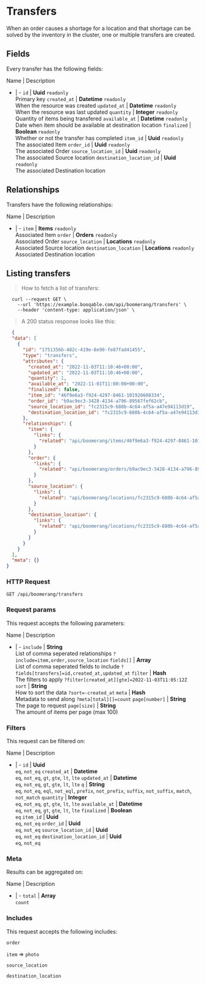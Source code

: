 # Transfers

When an order causes a shortage for a location and that shortage can be solved by the inventory in the cluster, one or multiple transfers are created.

## Fields
Every transfer has the following fields:

Name | Description
- | -
`id` | **Uuid** `readonly`<br>Primary key
`created_at` | **Datetime** `readonly`<br>When the resource was created
`updated_at` | **Datetime** `readonly`<br>When the resource was last updated
`quantity` | **Integer** `readonly`<br>Quantity of items being transfered
`available_at` | **Datetime** `readonly`<br>Date when item should be available at destination location
`finalized` | **Boolean** `readonly`<br>Whether or not the transfer has completed
`item_id` | **Uuid** `readonly`<br>The associated Item
`order_id` | **Uuid** `readonly`<br>The associated Order
`source_location_id` | **Uuid** `readonly`<br>The associated Source location
`destination_location_id` | **Uuid** `readonly`<br>The associated Destination location


## Relationships
Transfers have the following relationships:

Name | Description
- | -
`item` | **Items** `readonly`<br>Associated Item
`order` | **Orders** `readonly`<br>Associated Order
`source_location` | **Locations** `readonly`<br>Associated Source location
`destination_location` | **Locations** `readonly`<br>Associated Destination location


## Listing transfers



> How to fetch a list of transfers:

```shell
  curl --request GET \
    --url 'https://example.booqable.com/api/boomerang/transfers' \
    --header 'content-type: application/json' \
```

> A 200 status response looks like this:

```json
  {
  "data": [
    {
      "id": "1751356b-482c-419e-8e90-fe87fad41455",
      "type": "transfers",
      "attributes": {
        "created_at": "2022-11-03T11:10:46+00:00",
        "updated_at": "2022-11-03T11:10:46+00:00",
        "quantity": 1,
        "available_at": "2022-11-01T11:00:00+00:00",
        "finalized": false,
        "item_id": "46f9e6a3-f924-4297-8461-101928608334",
        "order_id": "b9ac9ec3-3428-4134-a796-89567fef62cb",
        "source_location_id": "fc2315c9-680b-4c64-af5a-a47e94113d19",
        "destination_location_id": "fc2315c9-680b-4c64-af5a-a47e94113d19"
      },
      "relationships": {
        "item": {
          "links": {
            "related": "api/boomerang/items/46f9e6a3-f924-4297-8461-101928608334"
          }
        },
        "order": {
          "links": {
            "related": "api/boomerang/orders/b9ac9ec3-3428-4134-a796-89567fef62cb"
          }
        },
        "source_location": {
          "links": {
            "related": "api/boomerang/locations/fc2315c9-680b-4c64-af5a-a47e94113d19"
          }
        },
        "destination_location": {
          "links": {
            "related": "api/boomerang/locations/fc2315c9-680b-4c64-af5a-a47e94113d19"
          }
        }
      }
    }
  ],
  "meta": {}
}
```

### HTTP Request

`GET /api/boomerang/transfers`

### Request params

This request accepts the following parameters:

Name | Description
- | -
`include` | **String** <br>List of comma seperated relationships `?include=item,order,source_location`
`fields[]` | **Array** <br>List of comma seperated fields to include `?fields[transfers]=id,created_at,updated_at`
`filter` | **Hash** <br>The filters to apply `?filter[created_at][gte]=2022-11-03T11:05:12Z`
`sort` | **String** <br>How to sort the data `?sort=-created_at`
`meta` | **Hash** <br>Metadata to send along `?meta[total][]=count`
`page[number]` | **String** <br>The page to request
`page[size]` | **String** <br>The amount of items per page (max 100)


### Filters

This request can be filtered on:

Name | Description
- | -
`id` | **Uuid** <br>`eq`, `not_eq`
`created_at` | **Datetime** <br>`eq`, `not_eq`, `gt`, `gte`, `lt`, `lte`
`updated_at` | **Datetime** <br>`eq`, `not_eq`, `gt`, `gte`, `lt`, `lte`
`q` | **String** <br>`eq`, `not_eq`, `eql`, `not_eql`, `prefix`, `not_prefix`, `suffix`, `not_suffix`, `match`, `not_match`
`quantity` | **Integer** <br>`eq`, `not_eq`, `gt`, `gte`, `lt`, `lte`
`available_at` | **Datetime** <br>`eq`, `not_eq`, `gt`, `gte`, `lt`, `lte`
`finalized` | **Boolean** <br>`eq`
`item_id` | **Uuid** <br>`eq`, `not_eq`
`order_id` | **Uuid** <br>`eq`, `not_eq`
`source_location_id` | **Uuid** <br>`eq`, `not_eq`
`destination_location_id` | **Uuid** <br>`eq`, `not_eq`


### Meta

Results can be aggregated on:

Name | Description
- | -
`total` | **Array** <br>`count`


### Includes

This request accepts the following includes:

`order`


`item` => 
`photo`




`source_location`


`destination_location`





